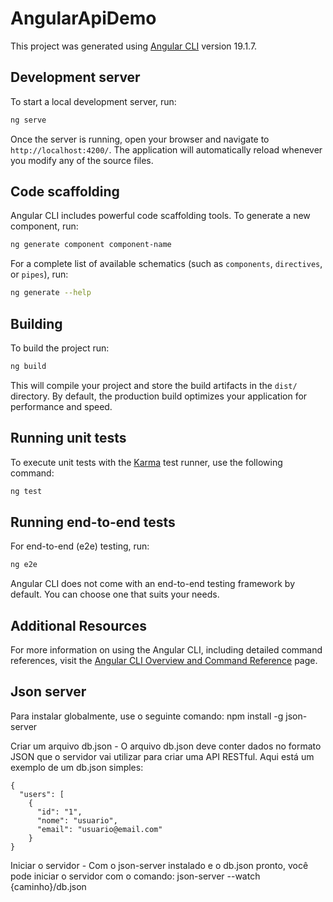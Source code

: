 # AngularApiDemo

This project was generated using [Angular CLI](https://github.com/angular/angular-cli) version 19.1.7.

## Development server

To start a local development server, run:

```bash
ng serve
```

Once the server is running, open your browser and navigate to `http://localhost:4200/`. The application will automatically reload whenever you modify any of the source files.

## Code scaffolding

Angular CLI includes powerful code scaffolding tools. To generate a new component, run:

```bash
ng generate component component-name
```

For a complete list of available schematics (such as `components`, `directives`, or `pipes`), run:

```bash
ng generate --help
```

## Building

To build the project run:

```bash
ng build
```

This will compile your project and store the build artifacts in the `dist/` directory. By default, the production build optimizes your application for performance and speed.

## Running unit tests

To execute unit tests with the [Karma](https://karma-runner.github.io) test runner, use the following command:

```bash
ng test
```

## Running end-to-end tests

For end-to-end (e2e) testing, run:

```bash
ng e2e
```

Angular CLI does not come with an end-to-end testing framework by default. You can choose one that suits your needs.

## Additional Resources

For more information on using the Angular CLI, including detailed command references, visit the [Angular CLI Overview and Command Reference](https://angular.dev/tools/cli) page.


## Json server

Para instalar globalmente, use o seguinte comando: npm install -g json-server

Criar um arquivo db.json - O arquivo db.json deve conter dados no formato JSON que o servidor vai utilizar para criar uma API RESTful. Aqui está um exemplo de um db.json simples:

```
{
  "users": [
    {
      "id": "1",
      "nome": "usuario",
      "email": "usuario@email.com"
    }
}

```

Iniciar o servidor - Com o json-server instalado e o db.json pronto, você pode iniciar o servidor com o comando: json-server --watch {caminho}/db.json

